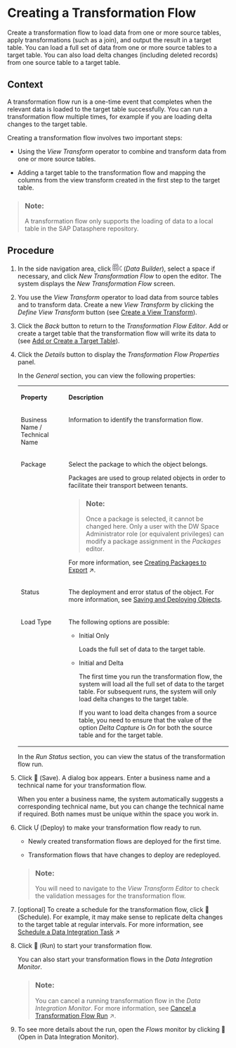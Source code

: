 <!-- loiof7161e6c20204672ac4a6d90c81762e4 -->

<link rel="stylesheet" type="text/css" href="../css/sap-icons.css"/>

# Creating a Transformation Flow

Create a transformation flow to load data from one or more source tables, apply transformations \(such as a join\), and output the result in a target table. You can load a full set of data from one or more source tables to a target table. You can also load delta changes \(including deleted records\) from one source table to a target table.



## Context

A transformation flow run is a one-time event that completes when the relevant data is loaded to the target table successfully. You can run a transformation flow multiple times, for example if you are loading delta changes to the target table.

Creating a transformation flow involves two important steps:

-   Using the *View Transform* operator to combine and transform data from one or more source tables.

-   Adding a target table to the transformation flow and mapping the columns from the view transform created in the first step to the target table.


> ### Note:  
> A transformation flow only supports the loading of data to a local table in the SAP Datasphere repository.



## Procedure

1.  In the side navigation area, click ![](../Creating-Finding-Sharing-Objects/images/Data_Builder_f73dc45.png) \(*Data Builder*\), select a space if necessary, and click *New Transformation Flow* to open the editor. The system displays the *New Transformation Flow* screen.

2.  You use the *View Transform* operator to load data from source tables and to transform data. Create a new *View Transform* by clicking the *Define View Transform* button \(see [Create a View Transform](create-a-view-transform-c65e37c.md)\).

3.  Click the *Back* button to return to the *Transformation Flow Editor*. Add or create a target table that the transformation flow will write its data to \(see [Add or Create a Target Table](add-or-create-a-target-table-0950746.md)\).

4.  Click the *Details* button to display the *Transformation Flow Properties* panel.

    In the *General* section, you can view the following properties:


    <table>
    <tr>
    <th valign="top">

    Property
    
    </th>
    <th valign="top">

    Description
    
    </th>
    </tr>
    <tr>
    <td valign="top">
    
    Business Name / Technical Name
    
    </td>
    <td valign="top">
    
    Information to identify the transformation flow.
    
    </td>
    </tr>
    <tr>
    <td valign="top">
    
    Package
    
    </td>
    <td valign="top">
    
    Select the package to which the object belongs. 

    Packages are used to group related objects in order to facilitate their transport between tenants.

    > ### Note:  
    > Once a package is selected, it cannot be changed here. Only a user with the DW Space Administrator role \(or equivalent privileges\) can modify a package assignment in the *Packages* editor.

    For more information, see [Creating Packages to Export](https://help.sap.com/viewer/9f36ca35bc6145e4acdef6b4d852d560/DEV_CURRENT/en-US/24aba84ceeb3416881736f70f02e3a0a.html "Users with the DW Space Administrator role can create packages to model groups of related objects for transport between tenants. Modelers can add objects to packages via the Package field, which appears in editors when a package is created in their space. Once a package is complete and validated, the space administrator can export it to the Content Network. The structure of your package is preserved and, as the objects it contains evolve, you can easily export updated versions of it.") :arrow_upper_right:.
    
    </td>
    </tr>
    <tr>
    <td valign="top">
    
    Status
    
    </td>
    <td valign="top">
    
    The deployment and error status of the object. For more information, see [Saving and Deploying Objects](../Creating-Finding-Sharing-Objects/saving-and-deploying-objects-7c0b560.md).
    
    </td>
    </tr>
    <tr>
    <td valign="top">
    
    Load Type
    
    </td>
    <td valign="top">
    
    The following options are possible:

    -   Initial Only

        Loads the full set of data to the target table.

    -   Initial and Delta

        The first time you run the transformation flow, the system will load all the full set of data to the target table. For subsequent runs, the system will only load delta changes to the target table.

        If you want to load delta changes from a source table, you need to ensure that the value of the option *Delta Capture* is *On* for both the source table and for the target table.



    
    </td>
    </tr>
    </table>
    
    In the *Run Status* section, you can view the status of the transformation flow run.

5.  Click <span class="FPA-icons"></span> \(Save\). A dialog box appears. Enter a business name and a technical name for your transformation flow.

    When you enter a business name, the system automatically suggests a corresponding technical name, but you can change the technical name if required. Both names must be unique within the space you work in.

6.  Click <span class="SAP-icons"></span> \(Deploy\) to make your transformation flow ready to run.

    -   Newly created transformation flows are deployed for the first time.

    -   Transformation flows that have changes to deploy are redeployed.


    > ### Note:  
    > You will need to navigate to the *View Transform Editor* to check the validation messages for the transformation flow.

7.  \[optional\] To create a schedule for the transformation flow, click <span class="FPA-icons"></span> \(Schedule\). For example, it may make sense to replicate delta changes to the target table at regular intervals. For more information, see [Schedule a Data Integration Task](https://help.sap.com/viewer/9f36ca35bc6145e4acdef6b4d852d560/DEV_CURRENT/en-US/7c11059ed3314e1fb753736b7867512c.html "You can schedule or unschedule data integration tasks such as remote table replication, persisting views, or data flow execution. You may also pause and then later resume execution of scheduled tasks.") :arrow_upper_right:

8.  Click <span class="FPA-icons"></span> \(Run\) to start your transformation flow.

    You can also start your transformation flows in the *Data Integration Monitor*.

    > ### Note:  
    > You can cancel a running transformation flow in the *Data Integration Monitor*. For more information, see [Cancel a Transformation Flow Run](https://help.sap.com/viewer/9f36ca35bc6145e4acdef6b4d852d560/DEV_CURRENT/en-US/ab885f05210f4a52aebe8306c8cad083.html "You want to cancel a transformation flow that is running.") :arrow_upper_right:.

9.  To see more details about the run, open the *Flows* monitor by clicking <span class="FPA-icons"></span> \(Open in Data Integration Monitor\).


